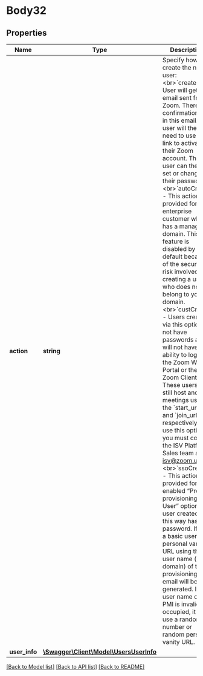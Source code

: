 # Body32

## Properties
Name | Type | Description | Notes
------------ | ------------- | ------------- | -------------
**action** | **string** | Specify how to create the new user: &lt;br&gt;&#x60;create&#x60; - User will get an email sent from Zoom. There is a confirmation link in this email. The user will then need to use the link to activate their Zoom account. The user can then set or change their password.&lt;br&gt;&#x60;autoCreate&#x60; - This action is provided for the enterprise customer who has a managed domain. This feature is disabled by default because of the security risk involved in creating a user who does not belong to your domain.&lt;br&gt;&#x60;custCreate&#x60; - Users created via this option do not have passwords and will not have the ability to log into the Zoom Web Portal or the Zoom Client. These users can still host and join meetings using the &#x60;start_url&#x60; and &#x60;join_url&#x60; respectively. To use this option, you must contact the ISV Platform Sales team at isv@zoom.us.&lt;br&gt;&#x60;ssoCreate&#x60; - This action is provided for the enabled “Pre-provisioning SSO User” option. A user created in this way has no password. If not a basic user, a personal vanity URL using the user name (no domain) of the provisioning email will be generated. If the user name or PMI is invalid or occupied, it will use a random number or random personal vanity URL. | 
**user_info** | [**\Swagger\Client\Model\UsersUserInfo**](UsersUserInfo.md) |  | [optional] 

[[Back to Model list]](../README.md#documentation-for-models) [[Back to API list]](../README.md#documentation-for-api-endpoints) [[Back to README]](../README.md)


